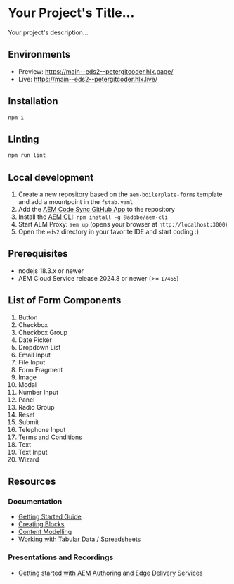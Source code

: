 # Your Project's Title...
Your project's description...

## Environments
- Preview: https://main--eds2--petergitcoder.hlx.page/
- Live: https://main--eds2--petergitcoder.hlx.live/

## Installation

```sh
npm i
```

## Linting

```sh
npm run lint
```

## Local development

1. Create a new repository based on the `aem-boilerplate-forms` template and add a mountpoint in the `fstab.yaml`
1. Add the [AEM Code Sync GitHub App](https://github.com/apps/aem-code-sync) to the repository
1. Install the [AEM CLI](https://github.com/adobe/helix-cli): `npm install -g @adobe/aem-cli`
1. Start AEM Proxy: `aem up` (opens your browser at `http://localhost:3000`)
1. Open the `eds2` directory in your favorite IDE and start coding :)

## Prerequisites

- nodejs 18.3.x or newer
- AEM Cloud Service release 2024.8 or newer (>= `17465`)

## List of Form Components

1. Button  
2. Checkbox  
3. Checkbox Group  
4. Date Picker  
5. Dropdown List  
6. Email Input  
7. File Input  
8. Form Fragment  
9. Image  
10. Modal  
11. Number Input  
12. Panel  
13. Radio Group  
14. Reset  
15. Submit  
16. Telephone Input  
17. Terms and Conditions  
18. Text  
19. Text Input  
20. Wizard  

## Resources

### Documentation
- [Getting Started Guide](https://experienceleague.adobe.com/en/docs/experience-manager-cloud-service/content/edge-delivery/wysiwyg-authoring/edge-dev-getting-started)
- [Creating Blocks](https://experienceleague.adobe.com/en/docs/experience-manager-cloud-service/content/edge-delivery/wysiwyg-authoring/create-block)
- [Content Modelling](https://experienceleague.adobe.com/en/docs/experience-manager-cloud-service/content/edge-delivery/wysiwyg-authoring/content-modeling)
- [Working with Tabular Data / Spreadsheets](https://experienceleague.adobe.com/en/docs/experience-manager-cloud-service/content/edge-delivery/wysiwyg-authoring/tabular-data)

### Presentations and Recordings
- [Getting started with AEM Authoring and Edge Delivery Services](https://experienceleague.adobe.com/en/docs/events/experience-manager-gems-recordings/gems2024/aem-authoring-and-edge-delivery)
